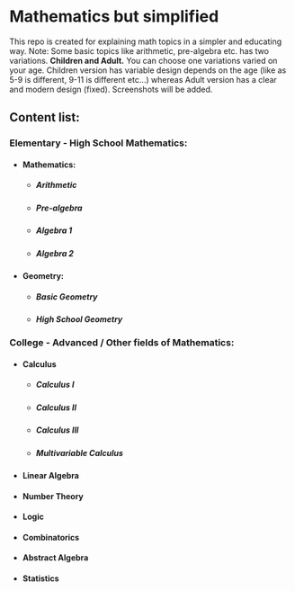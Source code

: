 # Mathematics but simplified

This repo is created for explaining math topics in a simpler and educating way.
Note: Some basic topics like arithmetic, pre-algebra etc. has two variations. **Children and Adult.**
You can choose one variations varied on your age.
Children version has variable design depends on the age (like as 5-9 is different, 9-11 is different etc...) whereas Adult version has a clear and modern design (fixed). Screenshots will be added.

## Content list:

### Elementary - High School Mathematics:

- #### Mathematics: 

  - ##### Arithmetic

  - ##### Pre-algebra

  - ##### Algebra 1

  - ##### Algebra 2

- #### Geometry:

  - ##### Basic Geometry

  - ##### High School Geometry

### College - Advanced / Other fields of Mathematics:

  - #### Calculus
  
    - ##### Calculus I
    
    - ##### Calculus II
    
    - ##### Calculus III
    
    - ##### Multivariable Calculus
    
  - #### Linear Algebra
  
  - #### Number Theory
  
  - #### Logic
  
  - #### Combinatorics
  
  - #### Abstract Algebra
  
  - #### Statistics
